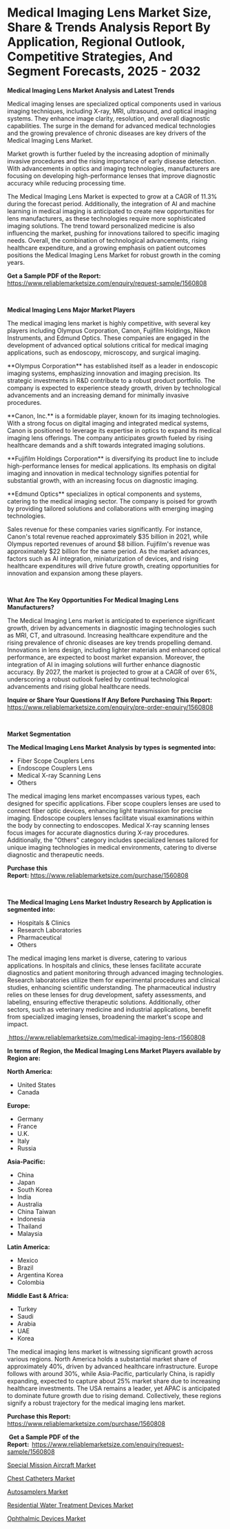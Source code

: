 <p><h1>Medical Imaging Lens Market Size, Share & Trends Analysis Report By Application, Regional Outlook, Competitive Strategies, And Segment Forecasts, 2025 - 2032</h1></p><p><strong>Medical Imaging Lens Market Analysis and Latest Trends</strong></p>
<p><p>Medical imaging lenses are specialized optical components used in various imaging techniques, including X-ray, MRI, ultrasound, and optical imaging systems. They enhance image clarity, resolution, and overall diagnostic capabilities. The surge in the demand for advanced medical technologies and the growing prevalence of chronic diseases are key drivers of the Medical Imaging Lens Market. </p><p>Market growth is further fueled by the increasing adoption of minimally invasive procedures and the rising importance of early disease detection. With advancements in optics and imaging technologies, manufacturers are focusing on developing high-performance lenses that improve diagnostic accuracy while reducing processing time.</p><p>The Medical Imaging Lens Market is expected to grow at a CAGR of 11.3% during the forecast period. Additionally, the integration of AI and machine learning in medical imaging is anticipated to create new opportunities for lens manufacturers, as these technologies require more sophisticated imaging solutions. The trend toward personalized medicine is also influencing the market, pushing for innovations tailored to specific imaging needs. Overall, the combination of technological advancements, rising healthcare expenditure, and a growing emphasis on patient outcomes positions the Medical Imaging Lens Market for robust growth in the coming years.</p></p>
<p><strong>Get a Sample PDF of the Report:&nbsp;</strong> <a href="https://www.reliablemarketsize.com/enquiry/request-sample/1560808?utm_campaign=1943&utm_medium=2&utm_source=Github&utm_content=ia&utm_term=08042025&utm_id=medical-imaging-lens">https://www.reliablemarketsize.com/enquiry/request-sample/1560808</a></p>
<p>&nbsp;</p>
<p><strong>Medical Imaging Lens Major Market Players</strong></p>
<p><p>The medical imaging lens market is highly competitive, with several key players including Olympus Corporation, Canon, Fujifilm Holdings, Nikon Instruments, and Edmund Optics. These companies are engaged in the development of advanced optical solutions critical for medical imaging applications, such as endoscopy, microscopy, and surgical imaging.</p><p>**Olympus Corporation** has established itself as a leader in endoscopic imaging systems, emphasizing innovation and imaging precision. Its strategic investments in R&D contribute to a robust product portfolio. The company is expected to experience steady growth, driven by technological advancements and an increasing demand for minimally invasive procedures.</p><p>**Canon, Inc.** is a formidable player, known for its imaging technologies. With a strong focus on digital imaging and integrated medical systems, Canon is positioned to leverage its expertise in optics to expand its medical imaging lens offerings. The company anticipates growth fueled by rising healthcare demands and a shift towards integrated imaging solutions.</p><p>**Fujifilm Holdings Corporation** is diversifying its product line to include high-performance lenses for medical applications. Its emphasis on digital imaging and innovation in medical technology signifies potential for substantial growth, with an increasing focus on diagnostic imaging.</p><p>**Edmund Optics** specializes in optical components and systems, catering to the medical imaging sector. The company is poised for growth by providing tailored solutions and collaborations with emerging imaging technologies.</p><p>Sales revenue for these companies varies significantly. For instance, Canon's total revenue reached approximately $35 billion in 2021, while Olympus reported revenues of around $8 billion. Fujifilm's revenue was approximately $22 billion for the same period. As the market advances, factors such as AI integration, miniaturization of devices, and rising healthcare expenditures will drive future growth, creating opportunities for innovation and expansion among these players.</p></p>
<p>&nbsp;</p>
<p><strong>What Are The Key Opportunities For Medical Imaging Lens Manufacturers?</strong></p>
<p><p>The Medical Imaging Lens market is anticipated to experience significant growth, driven by advancements in diagnostic imaging technologies such as MRI, CT, and ultrasound. Increasing healthcare expenditure and the rising prevalence of chronic diseases are key trends propelling demand. Innovations in lens design, including lighter materials and enhanced optical performance, are expected to boost market expansion. Moreover, the integration of AI in imaging solutions will further enhance diagnostic accuracy. By 2027, the market is projected to grow at a CAGR of over 6%, underscoring a robust outlook fueled by continual technological advancements and rising global healthcare needs.</p></p>
<p><strong>Inquire or Share Your Questions If Any Before Purchasing This Report:</strong> <a href="https://www.reliablemarketsize.com/enquiry/pre-order-enquiry/1560808?utm_campaign=1943&utm_medium=2&utm_source=Github&utm_content=ia&utm_term=08042025&utm_id=medical-imaging-lens">https://www.reliablemarketsize.com/enquiry/pre-order-enquiry/1560808</a></p>
<p>&nbsp;</p>
<p><strong>Market Segmentation</strong></p>
<p><strong>The Medical Imaging Lens Market Analysis by types is segmented into:</strong></p>
<p><ul><li>Fiber Scope Couplers Lens</li><li>Endoscope Couplers Lens</li><li>Medical X-ray Scanning Lens</li><li>Others</li></ul></p>
<p><p>The medical imaging lens market encompasses various types, each designed for specific applications. Fiber scope couplers lenses are used to connect fiber optic devices, enhancing light transmission for precise imaging. Endoscope couplers lenses facilitate visual examinations within the body by connecting to endoscopes. Medical X-ray scanning lenses focus images for accurate diagnostics during X-ray procedures. Additionally, the "Others" category includes specialized lenses tailored for unique imaging technologies in medical environments, catering to diverse diagnostic and therapeutic needs.</p></p>
<p><strong>Purchase this Report:&nbsp;</strong><a href="https://www.reliablemarketsize.com/purchase/1560808?utm_campaign=1943&utm_medium=2&utm_source=Github&utm_content=ia&utm_term=08042025&utm_id=medical-imaging-lens">https://www.reliablemarketsize.com/purchase/1560808</a></p>
<p>&nbsp;</p>
<p><strong>The Medical Imaging Lens Market Industry Research by Application is segmented into:</strong></p>
<p><ul><li>Hospitals & Clinics</li><li>Research Laboratories</li><li>Pharmaceutical</li><li>Others</li></ul></p>
<p><p>The medical imaging lens market is diverse, catering to various applications. In hospitals and clinics, these lenses facilitate accurate diagnostics and patient monitoring through advanced imaging technologies. Research laboratories utilize them for experimental procedures and clinical studies, enhancing scientific understanding. The pharmaceutical industry relies on these lenses for drug development, safety assessments, and labeling, ensuring effective therapeutic solutions. Additionally, other sectors, such as veterinary medicine and industrial applications, benefit from specialized imaging lenses, broadening the market's scope and impact.</p></p>
<p><a href="https://www.reliablemarketsize.com/medical-imaging-lens-r1560808?utm_campaign=1943&utm_medium=2&utm_source=Github&utm_content=ia&utm_term=08042025&utm_id=medical-imaging-lens">&nbsp;https://www.reliablemarketsize.com/medical-imaging-lens-r1560808</a></p>
<p><strong>In terms of Region, the Medical Imaging Lens Market Players available by Region are:</strong></p>
<p>
    <p> <strong> North America: </strong>
        <ul>
            <li>United States</li>
            <li>Canada</li>
        </ul>
        </p> 
    <p> <strong> Europe: </strong>
        <ul>
            <li>Germany</li>
            <li>France</li>
            <li>U.K.</li>
            <li>Italy</li>
            <li>Russia</li>
        </ul>
        </p> 
    <p> <strong> Asia-Pacific: </strong>
        <ul>
            <li>China</li>
            <li>Japan</li>
            <li>South Korea</li>
            <li>India</li>
            <li>Australia</li>
            <li>China Taiwan</li>
            <li>Indonesia</li>
            <li>Thailand</li>
            <li>Malaysia</li>
        </ul>
        </p> 
    <p> <strong> Latin America: </strong>
        <ul>
            <li>Mexico</li>
            <li>Brazil</li>
            <li>Argentina Korea</li>
            <li>Colombia</li>
        </ul>
        </p> 
    <p> <strong> Middle East & Africa: </strong>
        <ul>
            <li>Turkey</li>
            <li>Saudi</li>
            <li>Arabia</li>
            <li>UAE</li>
            <li>Korea</li>
        </ul>
    </p>
    </p>
<p><p>The medical imaging lens market is witnessing significant growth across various regions. North America holds a substantial market share of approximately 40%, driven by advanced healthcare infrastructure. Europe follows with around 30%, while Asia-Pacific, particularly China, is rapidly expanding, expected to capture about 25% market share due to increasing healthcare investments. The USA remains a leader, yet APAC is anticipated to dominate future growth due to rising demand. Collectively, these regions signify a robust trajectory for the medical imaging lens market.</p></p>
<p><strong>Purchase this Report: </strong><a href="https://www.reliablemarketsize.com/purchase/1560808?utm_campaign=1943&utm_medium=2&utm_source=Github&utm_content=ia&utm_term=08042025&utm_id=medical-imaging-lens">https://www.reliablemarketsize.com/purchase/1560808</a></p>
<p>&nbsp;<strong>Get a Sample PDF of the Report:&nbsp;&nbsp;</strong><a href="https://www.reliablemarketsize.com/enquiry/request-sample/1560808?utm_campaign=1943&utm_medium=2&utm_source=Github&utm_content=ia&utm_term=08042025&utm_id=medical-imaging-lens">https://www.reliablemarketsize.com/enquiry/request-sample/1560808</a></p>
<p><strong></strong></p>
<p><p><a href="https://github.com/tamerlgwilt/Market-Research-Report-List-1/blob/main/special-mission-aircraft-market.md?utm_campaign=1943&utm_medium=2&utm_source=Github&utm_content=ia&utm_term=08042025&utm_id=medical-imaging-lens">Special Mission Aircraft Market</a></p><p><a href="https://www.linkedin.com/pulse/chest-catheters-market-research-report-pertinent-information-o2pwc?utm_campaign=1943&utm_medium=2&utm_source=Github&utm_content=ia&utm_term=08042025&utm_id=medical-imaging-lens">Chest Catheters Market</a></p><p><a href="https://www.linkedin.com/pulse/consistent-increase-autosamplers-market-forecasted-cagr-116-from-l0dac?utm_campaign=1943&utm_medium=2&utm_source=Github&utm_content=ia&utm_term=08042025&utm_id=medical-imaging-lens">Autosamplers Market</a></p><p><a href="https://github.com/rwanjamiul/Market-Research-Report-List-1/blob/main/residential-water-treatment-devices-market.md?utm_campaign=1943&utm_medium=2&utm_source=Github&utm_content=ia&utm_term=08042025&utm_id=medical-imaging-lens">Residential Water Treatment Devices Market</a></p><p><a href="https://www.linkedin.com/pulse/comprehensive-assessment-globalophthalmic-devices-marketmarketsize-htd8c?utm_campaign=1943&utm_medium=2&utm_source=Github&utm_content=ia&utm_term=08042025&utm_id=medical-imaging-lens">Ophthalmic Devices Market</a></p></p>